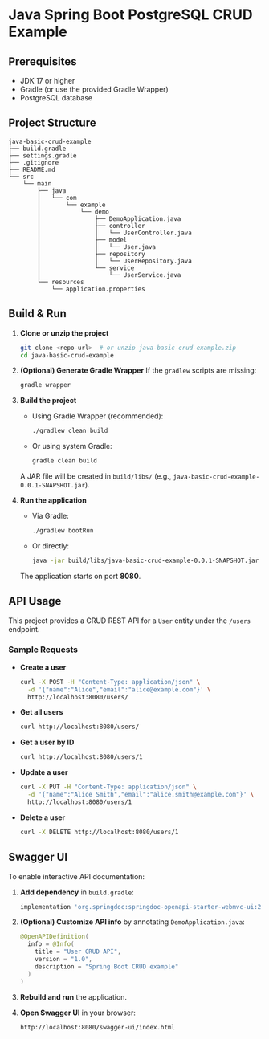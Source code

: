 # Java Spring Boot PostgreSQL CRUD Example

## Prerequisites

* JDK 17 or higher
* Gradle (or use the provided Gradle Wrapper)
* PostgreSQL database

## Project Structure

```
java-basic-crud-example
├── build.gradle
├── settings.gradle
├── .gitignore
├── README.md
└── src
    └── main
        ├── java
        │   └── com
        │       └── example
        │           └── demo
        │               ├── DemoApplication.java
        │               ├── controller
        │               │   └── UserController.java
        │               ├── model
        │               │   └── User.java
        │               ├── repository
        │               │   └── UserRepository.java
        │               └── service
        │                   └── UserService.java
        └── resources
            └── application.properties
```

## Build & Run

1. **Clone or unzip the project**

   ```bash
   git clone <repo-url>  # or unzip java-basic-crud-example.zip
   cd java-basic-crud-example
   ```

2. **(Optional) Generate Gradle Wrapper**
   If the `gradlew` scripts are missing:

   ```bash
   gradle wrapper
   ```

3. **Build the project**

    * Using Gradle Wrapper (recommended):

      ```bash
      ./gradlew clean build
      ```
    * Or using system Gradle:

      ```bash
      gradle clean build
      ```

   A JAR file will be created in `build/libs/` (e.g., `java-basic-crud-example-0.0.1-SNAPSHOT.jar`).

4. **Run the application**

    * Via Gradle:

      ```bash
      ./gradlew bootRun
      ```
    * Or directly:

      ```bash
      java -jar build/libs/java-basic-crud-example-0.0.1-SNAPSHOT.jar
      ```

   The application starts on port **8080**.

## API Usage

This project provides a CRUD REST API for a `User` entity under the `/users` endpoint.

### Sample Requests

* **Create a user**

  ```bash
  curl -X POST -H "Content-Type: application/json" \
    -d '{"name":"Alice","email":"alice@example.com"}' \
    http://localhost:8080/users/
  ```

* **Get all users**

  ```bash
  curl http://localhost:8080/users/
  ```

* **Get a user by ID**

  ```bash
  curl http://localhost:8080/users/1
  ```

* **Update a user**

  ```bash
  curl -X PUT -H "Content-Type: application/json" \
    -d '{"name":"Alice Smith","email":"alice.smith@example.com"}' \
    http://localhost:8080/users/1
  ```

* **Delete a user**

  ```bash
  curl -X DELETE http://localhost:8080/users/1
  ```

## Swagger UI

To enable interactive API documentation:

1. **Add dependency** in `build.gradle`:

   ```groovy
   implementation 'org.springdoc:springdoc-openapi-starter-webmvc-ui:2.1.0'
   ```

2. **(Optional) Customize API info** by annotating `DemoApplication.java`:

   ```java
   @OpenAPIDefinition(
     info = @Info(
       title = "User CRUD API",
       version = "1.0",
       description = "Spring Boot CRUD example"
     )
   )
   ```

3. **Rebuild and run** the application.

4. **Open Swagger UI** in your browser:

   ```
   http://localhost:8080/swagger-ui/index.html
   ```
